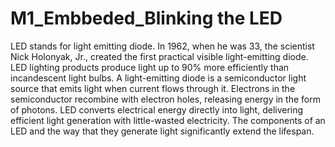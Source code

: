 # M1_Embbeded_Blinking the LED

LED stands for light emitting diode. In 1962, when he was 33, the scientist Nick Holonyak, Jr., created the first practical visible light-emitting diode. LED lighting products produce light up to 90% more efficiently than incandescent light bulbs. A light-emitting diode is a semiconductor light source that emits light when current flows through it. Electrons in the semiconductor recombine with electron holes, releasing energy in the form of photons. LED converts electrical energy directly into light, delivering efficient light generation with little-wasted electricity. The components of an LED and the way that they generate light significantly extend the lifespan. 
